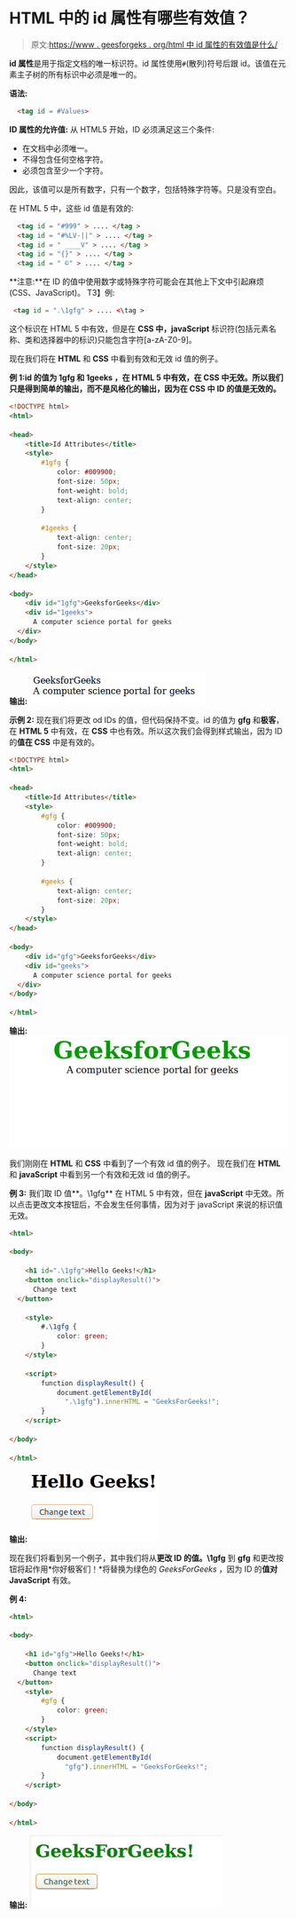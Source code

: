 # HTML 中的 id 属性有哪些有效值？

> 原文:[https://www . geesforgeks . org/html 中 id 属性的有效值是什么/](https://www.geeksforgeeks.org/what-are-valid-values-for-the-id-attribute-in-html/)

**id 属性**是用于指定文档的唯一标识符。id 属性使用`#`(散列)符号后跟 id。该值在元素主子树的所有标识中必须是唯一的。

**语法:**

```html
  <tag id = #Values>

```

**ID 属性的允许值:**
从 HTML5 开始，ID 必须满足这三个条件:

*   在文档中必须唯一。
*   不得包含任何空格字符。
*   必须包含至少一个字符。

因此，该值可以是所有数字，只有一个数字，包括特殊字符等。只是没有空白。

在 HTML 5 中，这些 id 值是有效的:

```html
  <tag id = "#999" > .... </tag > 
  <tag id = "#%LV-||" > .... </tag > 
  <tag id = " ____V" > .... </tag > 
  <tag id = "{}" > .... </tag > 
  <tag id = " ©" > .... </tag > 

```

**注意:**在 ID 的值中使用数字或特殊字符可能会在其他上下文中引起麻烦(CSS、JavaScript)。
T3】例:

```html
 <tag id = ".\1gfg" > .... <\tag >

```

这个标识在 HTML 5 中有效，但是在 **CSS 中，javaScript** 标识符(包括元素名称、类和选择器中的标识)只能包含字符[a-zA-Z0-9]。

现在我们将在 **HTML** 和 **CSS** 中看到有效和无效 id 值的例子。

**例 1:**id 的值为 **1gfg** 和 **1geeks** ，在 **HTML 5** 中有效，在 **CSS** 中无效。所以我们只是得到简单的输出，而不是风格化的输出，因为在 CSS 中 ID 的**值是无效的。**

```html
<!DOCTYPE html>
<html>

<head>
    <title>Id Attributes</title>
    <style>
        #1gfg {
            color: #009900;
            font-size: 50px;
            font-weight: bold;
            text-align: center;
        }

        #1geeks {
            text-align: center;
            font-size: 20px;
        }
    </style>
</head>

<body>
    <div id="1gfg">GeeksforGeeks</div>
    <div id="1geeks">
      A computer science portal for geeks
  </div>
</body>

</html>
```

**输出:**
![](img/46f7b0def3662e7871e178bdfd210b07.png)

**示例 2:** 现在我们将更改 od IDs 的值，但代码保持不变。id 的值为 **gfg** 和**极客**，在 **HTML 5** 中有效，在 **CSS** 中也有效。所以这次我们会得到样式输出，因为 ID 的**值在 CSS** 中是有效的。

```html
<!DOCTYPE html>
<html>

<head>
    <title>Id Attributes</title>
    <style>
        #gfg {
            color: #009900;
            font-size: 50px;
            font-weight: bold;
            text-align: center;
        }

        #geeks {
            text-align: center;
            font-size: 20px;
        }
    </style>
</head>

<body>
    <div id="gfg">GeeksforGeeks</div>
    <div id="geeks">
      A computer science portal for geeks
  </div>
</body>

</html>
```

**输出:**
![](img/fcd552fb366e446e85cdb4fd36d75d6f.png)

我们刚刚在 **HTML** 和 **CSS** 中看到了一个有效 id 值的例子。
现在我们在 **HTML** 和 **javaScript** 中看到另一个有效和无效 id 值的例子。

**例 3:** 我们取 ID 值**。\1gfg** 在 HTML 5 中有效，但在 **javaScript** 中无效。所以点击更改文本按钮后，不会发生任何事情，因为对于 javaScript 来说的标识值无效。

```html
<html>

<body>

    <h1 id=".\1gfg">Hello Geeks!</h1>
    <button onclick="displayResult()">
      Change text
  </button>

    <style>
        #.\1gfg {
            color: green;
        }
    </style>

    <script>
        function displayResult() {
            document.getElementById(
              ".\1gfg").innerHTML = "GeeksForGeeks!";
        }
    </script>

</body>

</html>
```

**输出:**
![](img/1e1d7e87283b89cf28bf99667483930f.png)

现在我们将看到另一个例子，其中我们将从**更改 ID 的值。\1gfg** 到 **gfg** 和更改按钮将起作用*你好极客们！*将替换为绿色的 *GeeksForGeeks* ，因为 ID 的**值对 JavaScript** 有效。

**例 4:**

```html
<html>

<body>

    <h1 id="gfg">Hello Geeks!</h1>
    <button onclick="displayResult()">
      Change text
  </button>
    <style>
        #gfg {
            color: green;
        }
    </style>
    <script>
        function displayResult() {
            document.getElementById(
              "gfg").innerHTML = "GeeksForGeeks!";
        }
    </script>

</body>

</html>
```

**输出:**
![](img/129bcf2e7414c0f04f9b8f2be7510624.png)